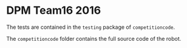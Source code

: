 # DPM Team16 2016

The tests are contained in the `testing` package of `competitioncode`.

The `competitioncode` folder contains the full source code of the robot.
